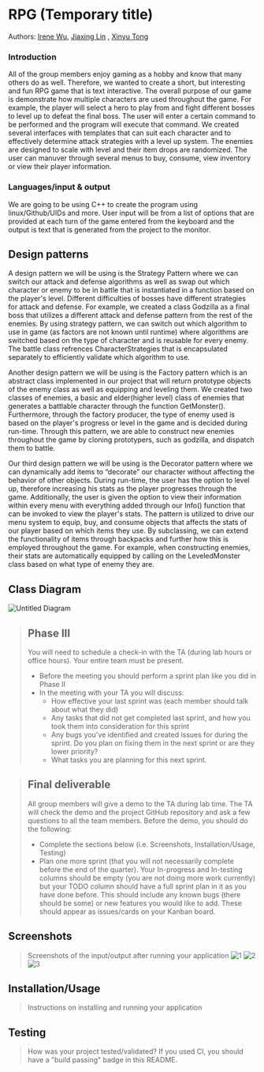 # RPG (Temporary title) 
 Authors: [Irene Wu](https://github.com/iwu021), [Jiaxing Lin](https://github.com/jlin1110) , [Xinyu Tong](https://github.com/xtong019) 

### Introduction 
All of the group members enjoy gaming as a hobby and know that many others do as well. Therefore, we wanted to create a short, but interesting and fun RPG game that is text interactive. The overall purpose of our game is demonstrate how multiple characters are used throughout the game. For example, the player will select a hero to play from and fight different bosses to level up to defeat the final boss. The user will enter a certain command to be performed and the program will execute that command. We created several interfaces with templates that can suit each character and to effectively determine attack strategies with a level up system. The enemies are designed to scale with level and their item drops are randomized. The user can manuver through several menus to buy, consume, view inventory or view their player information. 
### Languages/input & output
 We are going to be using C++ to create the program using linux/Github/UIDs and more. User input will be from a list of options that are provided at each turn of the game entered from the keyboard and the output is text that is generated from the project to the monitor. 
## Design patterns 
A design pattern we will be using is the Strategy Pattern where we can switch our attack and defense algorithms as well as swap out which character or enemy to be in battle that is instantiated in a function based on the player's level. Different difficulties of bosses have different strategies for attack and defense. For example, we created a class Godzilla as a final boss that utilizes a different attack and defense pattern from the rest of the enemies. By using strategy pattern, we can switch out which algorithm to use in game (as factors are not known until runtime) where algorithms are switched based on the type of character and is reusable for every enemy. The battle class refrences CharacterStrategies that is encapsulated separately to efficiently validate which algorithm to use. 

Another design pattern we will be using is the Factory pattern which is an abstract class implemented in our project that will return prototype objects of the enemy class as well as equipping and leveling them. We created two classes of enemies, a basic and elder(higher level) class of enemies that generates a battlable character through the function GetMonster(). Furthermore, through the factory producer, the type of enemy used is based on the player's progress or level in the game and is decided during run-time. Through this pattern, we are able to construct new enemies throughout the game by cloning prototypers, such as godzilla, and dispatch them to battle. 

Our third design pattern we will be using is the Decorator pattern where we can dynamically add items to “decorate” our character without affecting the behavior of other objects. During run-time, the user has the option to level up, therefore increasing his stats as the player progresses through the game. Additionally, the user is given the option to view their information within every menu with everything added through our Info() function that can be invoked to view the player's stats. The pattern is utilized to drive our menu system to equip, buy, and consume objects that affects the stats of our player based on which items they use. By subclassing, we can extend the functionality of items through backpacks and further how this is employed throughout the game. For example, when constructing enemies, their stats are automatically equipped by calling on the LeveledMonster class based on what type of enemy they are. 



## Class Diagram
![Untitled Diagram](https://user-images.githubusercontent.com/81549188/120277807-5fd3c200-c269-11eb-8f79-e913bf92c393.png)




 > ## Phase III
 > You will need to schedule a check-in with the TA (during lab hours or office hours). Your entire team must be present. 
 > * Before the meeting you should perform a sprint plan like you did in Phase II
 > * In the meeting with your TA you will discuss: 
 >   - How effective your last sprint was (each member should talk about what they did)
 >   - Any tasks that did not get completed last sprint, and how you took them into consideration for this sprint
 >   - Any bugs you've identified and created issues for during the sprint. Do you plan on fixing them in the next sprint or are they lower priority?
 >   - What tasks you are planning for this next sprint.

 > ## Final deliverable
 > All group members will give a demo to the TA during lab time. The TA will check the demo and the project GitHub repository and ask a few questions to all the team members. 
 > Before the demo, you should do the following:
 > * Complete the sections below (i.e. Screenshots, Installation/Usage, Testing)
 > * Plan one more sprint (that you will not necessarily complete before the end of the quarter). Your In-progress and In-testing columns should be empty (you are not doing more work currently) but your TODO column should have a full sprint plan in it as you have done before. This should include any known bugs (there should be some) or new features you would like to add. These should appear as issues/cards on your Kanban board. 
 
 ## Screenshots
 > Screenshots of the input/output after running your application
 > ![1](https://user-images.githubusercontent.com/81549188/120361949-5bd28f00-c2bf-11eb-9cf4-f5c782aeea12.png)
 > ![2](https://user-images.githubusercontent.com/81549188/120361981-668d2400-c2bf-11eb-8db1-d1c281830585.png)
 > ![3](https://user-images.githubusercontent.com/81549188/120361993-6a20ab00-c2bf-11eb-8206-a6d932fcb6a1.png)


 ## Installation/Usage
 > Instructions on installing and running your application
 ## Testing
 > How was your project tested/validated? If you used CI, you should have a "build passing" badge in this README.
 
